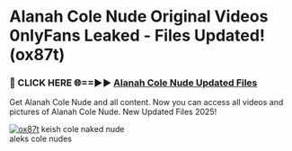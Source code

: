# Alanah Cole Nude Original Videos 0nlyFans Leaked - Files Updated! (ox87t)

<h3>🔴 CLICK HERE 🌐==►► <a href="https://tinyurl.com/yrmya6cz" rel="nofollow">Alanah Cole Nude Updated Files</a></h3>

Get Alanah Cole Nude and all content. Now you can access all videos and pictures of Alanah Cole Nude. New Updated Files 2025!

[![ox87t](https://i.imgur.com/FMdXYCs.gif)](https://tinyurl.com/yrmya6cz)
keish cole naked nude<br>
aleks cole nudes
